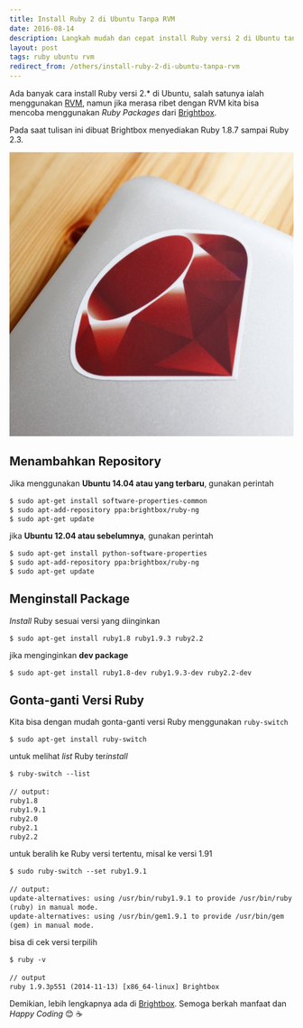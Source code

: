 ```yaml
---
title: Install Ruby 2 di Ubuntu Tanpa RVM
date: 2016-08-14
description: Langkah mudah dan cepat install Ruby versi 2 di Ubuntu tanpa ribet mengggunakan Ruby Version Manager. Ada banyak cara install Ruby versi 2.* di Ubuntu, salah satunya ialah menggunakan RVM.
layout: post
tags: ruby ubuntu rvm
redirect_from: /others/install-ruby-2-di-ubuntu-tanpa-rvm
---
```


Ada banyak cara install Ruby versi 2.* di Ubuntu, salah satunya ialah menggunakan [RVM](https://rvm.io/ "RVM"), namun jika merasa ribet dengan RVM kita bisa mencoba menggunakan *Ruby Packages* dari [Brightbox](https://www.brightbox.com/docs/ruby/ubuntu/ "Brightbox").

Pada saat tulisan ini dibuat Brightbox menyediakan Ruby 1.8.7 sampai Ruby 2.3.

![Ruby Sticker from unixstickers.com](/assets/images/posts/ruby-sticker.jpg "Ruby Sticker from unixstickers.com")

## Menambahkan Repository
Jika menggunakan **Ubuntu 14.04 atau yang terbaru**, gunakan perintah

```shell_session
$ sudo apt-get install software-properties-common
$ sudo apt-add-repository ppa:brightbox/ruby-ng
$ sudo apt-get update
```

jika **Ubuntu 12.04 atau sebelumnya**, gunakan perintah

```shell_session
$ sudo apt-get install python-software-properties
$ sudo apt-add-repository ppa:brightbox/ruby-ng
$ sudo apt-get update
```

## Menginstall Package
*Install* Ruby sesuai versi yang diinginkan

```shell_session
$ sudo apt-get install ruby1.8 ruby1.9.3 ruby2.2
```

jika menginginkan **dev package**

```shell_session
$ sudo apt-get install ruby1.8-dev ruby1.9.3-dev ruby2.2-dev
```

## Gonta-ganti Versi Ruby
Kita bisa dengan mudah gonta-ganti versi Ruby menggunakan `ruby-switch`

```shell_session
$ sudo apt-get install ruby-switch
```
untuk melihat *list* Ruby ter*install*

```shell_session
$ ruby-switch --list

// output:
ruby1.8
ruby1.9.1
ruby2.0
ruby2.1
ruby2.2
```
untuk beralih ke Ruby versi tertentu, misal ke versi 1.91

```shell_session
$ sudo ruby-switch --set ruby1.9.1

// output:
update-alternatives: using /usr/bin/ruby1.9.1 to provide /usr/bin/ruby (ruby) in manual mode.
update-alternatives: using /usr/bin/gem1.9.1 to provide /usr/bin/gem (gem) in manual mode.
```

bisa di cek versi terpilih

```shell_session
$ ruby -v

// output
ruby 1.9.3p551 (2014-11-13) [x86_64-linux] Brightbox
```

Demikian, lebih lengkapnya ada di [Brightbox](https://www.brightbox.com/docs/ruby/ubuntu/ "Brightbox"). Semoga berkah manfaat dan *Happy Coding* :blush: :coffee:
